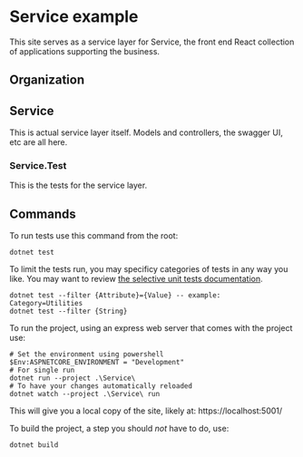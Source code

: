 # Service example

This site serves as a service layer for Service, the front end React collection of applications supporting the business.

## Organization

## Service

This is actual service layer itself. Models and controllers, the swagger UI, etc are all here.

### Service.Test

This is the tests for the service layer.

## Commands

To run tests use this command from the root:

    dotnet test

To limit the tests run, you may specificy categories of tests in any way you like. You may want to review [the selective unit tests documentation](https://docs.microsoft.com/en-us/dotnet/core/testing/selective-unit-tests).

    dotnet test --filter {Attribute}={Value} -- example: Category=Utilities
    dotnet test --filter {String} 

To run the project, using an express web server that comes with the project use:

    # Set the environment using powershell
    $Env:ASPNETCORE_ENVIRONMENT = "Development"
    # For single run
    dotnet run --project .\Service\
    # To have your changes automatically reloaded
    dotnet watch --project .\Service\ run

This will give you a local copy of the site, likely at: https://localhost:5001/

To build the project, a step you should _not_ have to do, use:

    dotnet build
